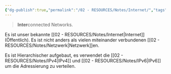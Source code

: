 ```yaml
---
{"dg-publish":true,"permalink":"/02 - RESOURCES/Notes/Internet/","tags":["netzwerk"],"noteIcon":"","updated":"2024-07-22T20:55:57.961+02:00"}
---
```


> **Inter**connected Networks.

Es ist unser bekannte [[02 - RESOURCES/Notes/Internet\|Internet]] (Öffentlich). Es ist nicht anders als vielen miteinander verbundenen [[02 - RESOURCES/Notes/Netzwerk\|Netzwerk]]en.

Es ist Hierarchischer aufgebaut, es verwendet die [[02 - RESOURCES/Notes/IPv4\|IPv4]] und [[02 - RESOURCES/Notes/IPv6\|IPv6]] um die Adressierung zu verteilen.